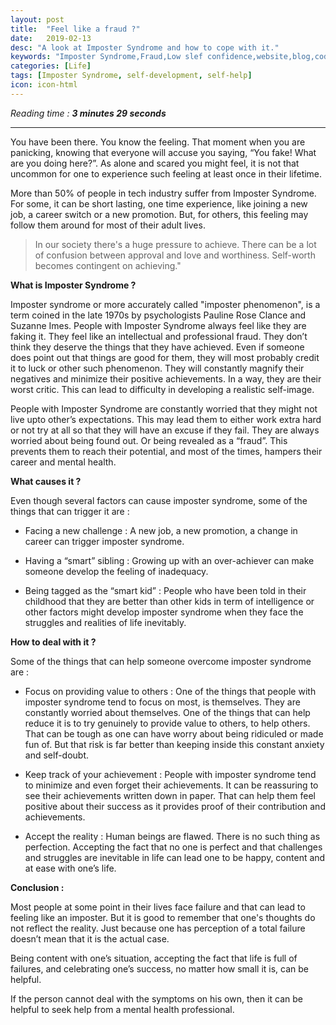 ```yaml
---
layout: post
title:  "Feel like a fraud ?"
date:   2019-02-13
desc: "A look at Imposter Syndrome and how to cope with it."
keywords: "Imposter Syndrome,Fraud,Low slef confidence,website,blog,code, 2019, doubt, self doubt, Ahmad W Khan, Ahmad Waliullah Khan, Krazy4Sunshin3"
categories: [Life]
tags: [Imposter Syndrome, self-development, self-help]
icon: icon-html
---
```

*Reading time : **3 minutes 29 seconds***
<!-- todo : make image responsive without a jelyll plugin  -->
<!-- ![alt text](/static/assets/img/blog/imposter/imposter_syndrome_boy.jpg "Imposter Syndrome Banner") -->
___
You have been there. You know the feeling. That moment when you are panicking, knowing that  everyone will accuse you saying, “You fake! What are you doing here?”. As alone and scared you might feel, it is not that uncommon for one to experience such feeling at least once in their lifetime.

More than 50% of people in tech industry suffer from Imposter Syndrome. For some, it can be short lasting, one time experience, like joining a new job, a career switch or a new promotion. But, for others, this feeling may follow them around for most of their adult lives.


> In our society there's a huge pressure to achieve.
> There can be a lot of confusion between approval
> and love and worthiness. Self-worth becomes 
> contingent on achieving."



**What is Imposter Syndrome ?**

Imposter syndrome or more accurately called "imposter phenomenon", is a term coined in the late 1970s by psychologists Pauline Rose Clance and Suzanne Imes. People with Imposter Syndrome always feel like they are faking it. They feel like an intellectual and professional fraud. They don’t think they deserve the things that they have achieved. Even if someone does point out that things are good for them, they will most probably credit it to luck or other such phenomenon. They will constantly magnify their negatives and minimize their positive achievements. In a way, they are their worst critic. This can lead to difficulty in developing a realistic self-image.

People with Imposter Syndrome are constantly worried that they might not live upto other’s expectations. This may lead them to either work extra hard or not try at all so that they will have an excuse if they fail. They are always worried about being found out. Or being revealed as a “fraud”. This prevents them to reach their potential, and most of the times, hampers their career and mental health.



**What causes it ?**

Even though several factors can cause imposter syndrome, some of the things that can trigger it are :

- Facing a new challenge : A new job, a new promotion, a change in career can trigger imposter syndrome.

- Having a “smart” sibling : Growing up with an over-achiever can make someone develop the feeling of inadequacy.

- Being tagged as the “smart kid” : People who have been told in their childhood that they are better than other kids in term of intelligence or other factors might develop imposter syndrome when they face the struggles and realities of life inevitably. 	



**How to deal with it ?**

Some of the things that can help someone overcome imposter syndrome are : 

- Focus on providing value to others : One of the things that people with imposter syndrome tend to focus on most, is themselves. They are constantly worried about themselves. One of the things that can help reduce it is to try genuinely to provide value to others, to 	help others. That can be tough as one can have worry about being ridiculed or made fun of. But that risk is far better than keeping inside this constant anxiety and self-doubt. 	

- Keep track of your achievement : People with imposter syndrome tend to minimize and even forget their achievements. It can be reassuring to see their achievements written down in paper. That can help them feel positive about their success as it provides proof of their contribution and achievements. 	

- Accept the reality : Human beings are flawed. There is no such thing as perfection. Accepting the fact that no one is perfect and that challenges and struggles are inevitable in life can lead one to be happy, content and at ease with one’s life.



**Conclusion :**

Most people at some point in their lives face failure and that can lead to feeling like an imposter. But it is good to remember that one's thoughts do not reflect the reality. Just because one has perception of a total failure doesn’t mean that it is the actual case.

Being content with one’s situation, accepting the fact that life is full of failures, and celebrating one’s success, no matter how small it is, can be helpful.

If the person cannot deal with the symptoms on his own, then it can be helpful to seek help from a mental health professional.


